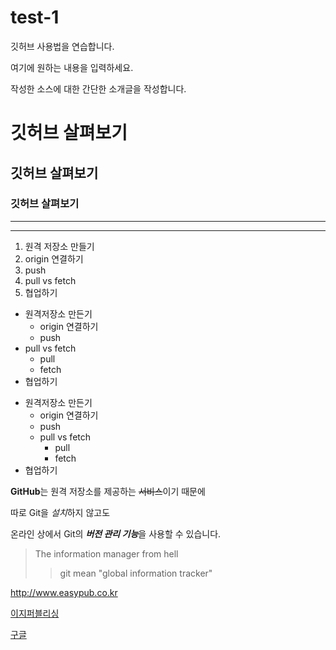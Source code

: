 # test-1
깃허브 사용법을 연습합니다.

여기에 원하는 내용을 입력하세요.

작성한 소스에 대한 간단한 소개글을 작성합니다.


# 깃허브 살펴보기
## 깃허브 살펴보기
### 깃허브 살펴보기
---
***
1. 원격 저장소 만들기
2. origin 연결하기
3. push
4. pull vs fetch
5. 협업하기

- 원격저장소 만든기
  - origin 연결하기
  - push
- pull vs fetch
  - pull
  - fetch
- 협업하기

+ 원격저장소 만든기
  - origin 연결하기
  - push
  + pull vs fetch
    - pull
    - fetch
+ 협업하기


**GitHub**는 원격 저장소를 제공하는 ~~서비스~~이기 때문에

따로 Git을 *설치*하지 않고도 

온라인 상에서 Git의 ***버전 관리 기능***을 사용할 수 있습니다. 

> The information manager from hell
>> git mean "global information tracker"

<http://www.easypub.co.kr>

[이지퍼블리싱](http://www.easypub.co.kr)

[구글](https://google.com, "검색 사이트")

